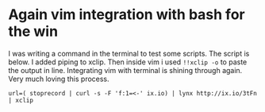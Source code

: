 # Again vim integration with bash for the win

I was writing a command in the terminal to test some scripts. The script is below. I added piping to xclip. Then inside vim i used `!!xclip -o` to paste the output in line.
Integrating vim with terminal is shining through again. Very much loving this process.

`url=( stoprecord | curl -s -F 'f:1=<-' ix.io) | lynx http://ix.io/3tFn | xclip `

